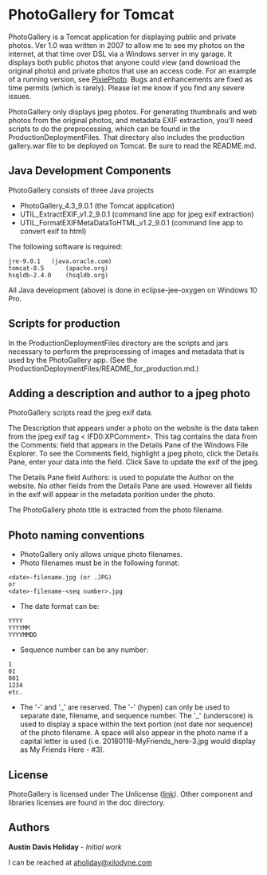 # PhotoGallery for Tomcat

PhotoGallery is a Tomcat application for displaying public and private photos.  Ver 1.0 was written in 2007 to allow me to see my photos on the internet, at that time over DSL via a Windows server in my garage.  It displays both public photos that anyone could view (and download the original photo) and private photos that use an access code.  For an example of a running version, see [PixiePhoto](http://photo.xandus.net/gallery/photo?image=20170929-Pixie.jpg).  Bugs and enhancements are fixed as time permits (which is rarely).  Please let me know if you find any severe issues. 

PhotoGallery only displays jpeg photos.  For generating thumbnails and web photos from the original photos, and metadata EXIF extraction, you'll need scripts to do the preprocessing, which can be found in the ProductionDeploymentFiles.  That directory also includes the production gallery.war file to be deployed on Tomcat.  Be sure to read the README.md.


## Java Development Components

PhotoGallery consists of three Java projects
* PhotoGallery\_4.3\_9.0.1 (the Tomcat application)
* UTIL\_ExtractEXIF\_v1.2\_9.0.1 (command line app for jpeg exif extraction)
* UTIL\_FormatEXIFMetaDataToHTML\_v1.2\_9.0.1 (command line app to convert exif to html)

The following software is required:

```
jre-9.0.1  	(java.oracle.com)
tomcat-8.5  	(apache.org)
hsqldb-2.4.0	(hsqldb.org)
```

All Java development (above) is done in eclipse-jee-oxygen on Windows 10 Pro.


## Scripts for production 

In the ProductionDeploymentFiles directory are the scripts and jars necessary to perform the preprocessing of images and metadata that is used by the PhotoGallery app.  (See the ProductionDeploymentFiles/README\_for\_production.md.)


## Adding a description and author to a jpeg photo

PhotoGallery scripts read the jpeg exif data.  

The Description that appears under a photo on the website is the data taken from the jpeg exif tag < IFD0:XPComment>.  This tag contains the data from the Comments: field that appears in the Details Pane of the Windows File Explorer.  To see the Comments field, highlight a jpeg photo, click the Details Pane, enter your data into the field.  Click Save to update the exif of the jpeg.  

The Details Pane field Authors: is used to populate the Author on the website.  No other fields from the Details Pane are used.  However all fields in the exif will appear in the metadata porition under the photo.

The PhotoGallery photo title is extracted from the photo filename.


## Photo naming conventions

* PhotoGallery only allows unique photo filenames.
* Photo filenames must be in the following format:

```
<date>-filename.jpg (or .JPG)
or
<date>-filename-<seq number>.jpg
```
* The date format can be:

```
YYYY
YYYYMM
YYYYMMDD
```
* Sequence number can be any number:

```
1
01
001
1234
etc.
```
* The '-' and '\_' are reserved.  The '-' (hypen) can only be used to separate date, filename, and sequence number.  The '\_' (underscore) is used to display a space within the text portion (not date nor sequence) of the photo filename.  A space will also appear in the photo name if a capital letter is used (i.e. 20180118-MyFriends\_here-3.jpg would display as My Friends Here - #3).


## License

PhotoGallery is licensed under The Unlicense ([link](http://unlicense.org/)).  Other component and libraries licenses are found in the doc directory.


## Authors

**Austin Davis Holiday** - *Initial work* 

I can be reached at [aholiday@xilodyne.com](mailto:aholiday@xilodyne.com)
